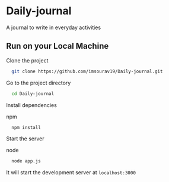 # Daily-journal
A journal to write in everyday activities

## Run on your Local Machine

Clone the project

```bash
  git clone https://github.com/imsourav19/Daily-journal.git
```

Go to the project directory

```bash
  cd Daily-journal
```

Install dependencies

npm

```bash
  npm install
```

Start the server

node

```bash
  node app.js
```

It will start the development server at `localhost:3000`
